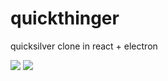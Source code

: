 # quickthinger

quicksilver clone in react + electron

![](http://i.imgur.com/rrkzPLl.png)
![](http://i.imgur.com/batvGUp.png)
